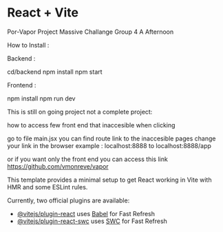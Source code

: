 # React + Vite

Por-Vapor Project Massive Challange Group 4 A Afternoon

How to Install : 

Backend :

cd/backend
npm install
npm start

Frontend : 

npm install
npm run dev

This is still on going project not a complete project:

how to access few front end that inaccesible when clicking

go to file main.jsx
you can find route link to the inaccesible pages
change your link in the browser
example : 
localhost:8888 to localhost:8888/app

or if you want only the front end you can access this link
https://github.com/vmonreve/vapor

This template provides a minimal setup to get React working in Vite with HMR and some ESLint rules.

Currently, two official plugins are available:

- [@vitejs/plugin-react](https://github.com/vitejs/vite-plugin-react/blob/main/packages/plugin-react/README.md) uses [Babel](https://babeljs.io/) for Fast Refresh
- [@vitejs/plugin-react-swc](https://github.com/vitejs/vite-plugin-react-swc) uses [SWC](https://swc.rs/) for Fast Refresh
